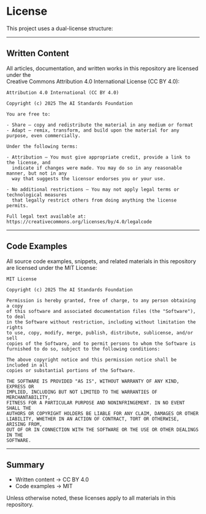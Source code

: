 # License

This project uses a dual-license structure:

---

## Written Content
All articles, documentation, and written works in this repository are licensed under the  
Creative Commons Attribution 4.0 International License (CC BY 4.0):

```
Attribution 4.0 International (CC BY 4.0)

Copyright (c) 2025 The AI Standards Foundation

You are free to:

- Share — copy and redistribute the material in any medium or format
- Adapt — remix, transform, and build upon the material for any purpose, even commercially.

Under the following terms:

- Attribution — You must give appropriate credit, provide a link to the license, and
  indicate if changes were made. You may do so in any reasonable manner, but not in any
  way that suggests the licensor endorses you or your use.

- No additional restrictions — You may not apply legal terms or technological measures
  that legally restrict others from doing anything the license permits.

Full legal text available at: https://creativecommons.org/licenses/by/4.0/legalcode
```

---

## Code Examples
All source code examples, snippets, and related materials in this repository are licensed under the MIT License:

```
MIT License

Copyright (c) 2025 The AI Standards Foundation

Permission is hereby granted, free of charge, to any person obtaining a copy
of this software and associated documentation files (the "Software"), to deal
in the Software without restriction, including without limitation the rights
to use, copy, modify, merge, publish, distribute, sublicense, and/or sell
copies of the Software, and to permit persons to whom the Software is
furnished to do so, subject to the following conditions:

The above copyright notice and this permission notice shall be included in all
copies or substantial portions of the Software.

THE SOFTWARE IS PROVIDED "AS IS", WITHOUT WARRANTY OF ANY KIND, EXPRESS OR
IMPLIED, INCLUDING BUT NOT LIMITED TO THE WARRANTIES OF MERCHANTABILITY,
FITNESS FOR A PARTICULAR PURPOSE AND NONINFRINGEMENT. IN NO EVENT SHALL THE
AUTHORS OR COPYRIGHT HOLDERS BE LIABLE FOR ANY CLAIM, DAMAGES OR OTHER
LIABILITY, WHETHER IN AN ACTION OF CONTRACT, TORT OR OTHERWISE, ARISING FROM,
OUT OF OR IN CONNECTION WITH THE SOFTWARE OR THE USE OR OTHER DEALINGS IN THE
SOFTWARE.
```

---

## Summary
- Written content → CC BY 4.0  
- Code examples → MIT  

Unless otherwise noted, these licenses apply to all materials in this repository.
